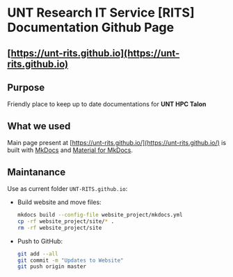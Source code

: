 # UNT Research IT Service [RITS] Documentation Github Page

## [https://unt-rits.github.io](https://unt-rits.github.io)

## Purpose

Friendly place to keep up to date documentations for **UNT HPC Talon**

## What we used

Main page present at [https://unt-rits.github.io/](https://unt-rits.github.io/) is built with [MkDocs](https://www.mkdocs.org/) and [Material for MkDocs](https://squidfunk.github.io/mkdocs-material/).


## Maintanance

Use as current folder `UNT-RITS.github.io`:

* Build website and move files:
  ```bash
  mkdocs build --config-file website_project/mkdocs.yml
  cp -rf website_project/site/* .
  rm -rf website_project/site
  ```

* Push to GitHub:

  ```bash
  git add --all
  git commit -m "Updates to Website"
  git push origin master
  ```



